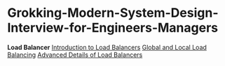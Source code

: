 # Grokking-Modern-System-Design-Interview-for-Engineers-Managers

**Load Balancer**
[Introduction to Load Balancers](https://htmlpreview.github.io/?https://github.com/lxy4321/Grokking-Modern-System-Design-Interview-for-Engineers-Managers/blob/main/1Introduction%20to%20Load%20Balancers%20-%20Grokking%20Modern%20System%20Design%20Interview%20for%20Engineers%20%26%20Managers%20(11_9_2023%2012_16_36%20AM).html)
[Global and Local Load Balancing](https://htmlpreview.github.io/?https://github.com/lxy4321/Grokking-Modern-System-Design-Interview-for-Engineers-Managers/blob/main/2Global%20and%20Local%20Load%20Balancing%20-%20Grokking%20Modern%20System%20Design%20Interview%20for%20Engineers%20%26%20Managers%20(11_9_2023%2012_07_13%20AM).html)
[Advanced Details of Load Balancers](https://htmlpreview.github.io/?https://github.com/lxy4321/Grokking-Modern-System-Design-Interview-for-Engineers-Managers/blob/main/3Advanced%20Details%20of%20Load%20Balancers%20-%20Grokking%20Modern%20System%20Design%20Interview%20for%20Engineers%20%26%20Managers%20(11_9_2023%2012_17_40%20AM).html)
